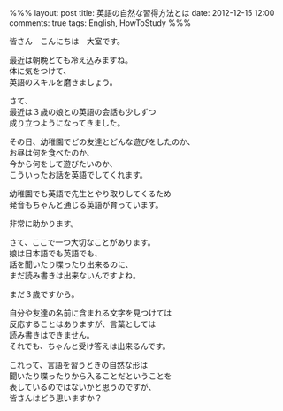 %%%
layout: post
title: 英語の自然な習得方法とは
date: 2012-12-15 12:00
comments: true
tags: English, HowToStudy
%%%

皆さん　こんにちは　大室です。

最近は朝晩とても冷え込みますね。<br />
体に気をつけて、<br />
英語のスキルを磨きましょう。

さて、<br />
最近は３歳の娘との英語の会話も少しずつ<br />
成り立つようになってきました。

その日、幼稚園でどの友達とどんな遊びをしたのか、<br />
お昼は何を食べたのか、<br />
今から何をして遊びたいのか、<br />
こういったお話を英語でしてくれます。

幼稚園でも英語で先生とやり取りしてくるため<br />
発音もちゃんと通じる英語が育っています。

非常に助かります。

さて、ここで一つ大切なことがあります。<br />
娘は日本語でも英語でも、<br />
話を聞いたり喋ったり出来るのに、<br />
まだ読み書きは出来ないんですよね。

まだ３歳ですから。

自分や友達の名前に含まれる文字を見つけては<br />
反応することはありますが、言葉としては<br />
読み書きはできません。<br />
それでも、ちゃんと受け答えは出来るんです。

これって、言語を習うときの自然な形は<br />
聞いたり喋ったりから入ることだということを<br />
表しているのではないかと思うのですが、<br />
皆さんはどう思いますか？